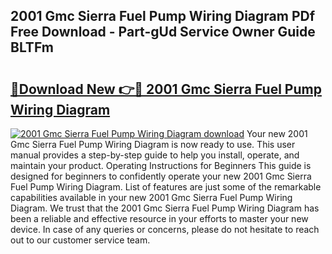 ## 2001 Gmc Sierra Fuel Pump Wiring Diagram PDf Free Download - Part-gUd Service Owner Guide BLTFm

# <h2><a href="http://dfrflqw.blite.top/?on=2001+Gmc+Sierra+Fuel+Pump+Wiring+Diagram">🔗Download New 👉🔴 2001 Gmc Sierra Fuel Pump Wiring Diagram</a></h2>

[![2001 Gmc Sierra Fuel Pump Wiring Diagram download](https://i.imgur.com/lujVjoI.png)](http://dfrflqw.blite.top/?on=2001+Gmc+Sierra+Fuel+Pump+Wiring+Diagram)
Your new 2001 Gmc Sierra Fuel Pump Wiring Diagram is now ready to use. This user manual provides a step-by-step guide to help you install, operate, and maintain your product. Operating Instructions for Beginners This guide is designed for beginners to confidently operate your new 2001 Gmc Sierra Fuel Pump Wiring Diagram. List of features are just some of the remarkable capabilities available in your new 2001 Gmc Sierra Fuel Pump Wiring Diagram. We trust that the 2001 Gmc Sierra Fuel Pump Wiring Diagram has been a reliable and effective resource in your efforts to master your new device. In case of any queries or concerns, please do not hesitate to reach out to our customer service team.
